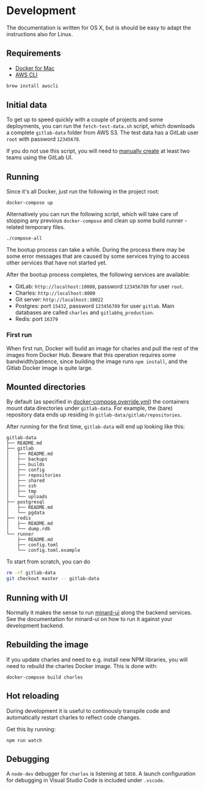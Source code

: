 
# Development

The documentation is written for OS X, but
is should be easy to adapt the instructions
also for Linux.

## Requirements

- [Docker for Mac](https://docs.docker.com/docker-for-mac/)
- [AWS CLI](https://aws.amazon.com/cli/)
```bash
brew install awscli
```

## Initial data

To get up to speed quickly with a couple of projects and some deployments, you can run the
`fetch-test-data.sh` script, which downloads a complete `gitlab-data` folder from AWS S3.
The test data has a GitLab user `root` with password `12345678`.

If you do not use this script, you will
need to [manually create](user-and-team-admin.md) at least
two teams using the GitLab UI.

## Running

Since it's all Docker, just run the following in the project root:

```
docker-compose up
```

Alternatively you can run the following script, which will take care
of stopping any previous `docker-compose` and clean up some build
runner -related temporary files.

```
./compose-all
```

The bootup process can take a while. During the process there
may be some error messages that are caused by some services
trying to access other services that have not started yet.

After the bootup process completes, the following
services are available:
- GitLab: `http://localhost:10080`, password `123456789` for user `root`.
- Charles: `http://localhost:8000`
- Git server: `http://localhost:10022`
- Postgres: port `15432`, password `123456789` for user `gitlab`. Main databases are called `charles` and `gitlabhq_production`.
- Redis: port `16379`

### First run

When first run, Docker will build an image for charles and pull the rest of the images
from Docker Hub. Beware that this operation requires some bandwidth/patience, since
building the image runs `npm install`, and the Gitlab Docker image is quite large.

## Mounted directories

By default (as specified in [docker-compose.override.yml](./docker-compose.override.yml)) the
containers mount data directories under `gitlab-data`. For example, the (bare) repository data
ends up residing in `gitlab-data/gitlab/repositories`.

After running for the first time, `gitlab-data` will end up looking like this:

```
gitlab-data
├── README.md
├── gitlab
│   ├── README.md
│   ├── backups
│   ├── builds
│   ├── config
│   ├── repositories
│   ├── shared
│   ├── ssh
│   ├── tmp
│   └── uploads
├── postgresql
│   ├── README.md
│   └── pgdata
├── redis
│   ├── README.md
│   └── dump.rdb
└── runner
    ├── README.md
    ├── config.toml
    └── config.toml.example
```

To start from scratch, you can do
```bash
rm -rf gitlab-data
git checkout master -- gitlab-data
```

## Running with UI

Normally it makes the sense to run [minard-ui](https://github.com/lucified/minard-ui)
along the backend services. See the documentation for minard-ui on how to
run it against your development backend.


## Rebuilding the image

If you update charles and need to e.g. install new NPM libraries, you will
need to rebuild the charles Docker image. This is done with:

```shell
docker-compose build charles
```

## Hot reloading

During development it is useful to continously transpile code and automatically restart
charles to reflect code changes.

Get this by running:
```shell
npm run watch
```

## Debugging

A `node-dev` debugger for `charles` is listening at `5858`. A launch
configuration for debugging in Visual Studio Code is included under `.vscode`.

